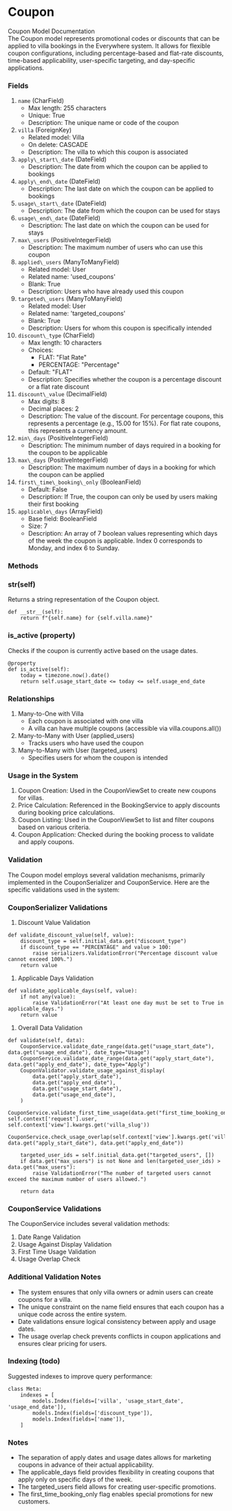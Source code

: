 # Coupon   
Coupon Model Documentation   
The Coupon model represents promotional codes or discounts that can be applied to villa bookings in the Everywhere system. It allows for flexible coupon configurations, including percentage-based and flat-rate discounts, time-based applicability, user-specific targeting, and day-specific applications.   
### Fields   
1. `name` (CharField)   
    - Max length: 255 characters   
    - Unique: True   
    - Description: The unique name or code of the coupon   
2. `villa` (ForeignKey)   
    - Related model: Villa   
    - On delete: CASCADE   
    - Description: The villa to which this coupon is associated   
3. `apply\_start\_date` (DateField)   
    - Description: The date from which the coupon can be applied to bookings   
4. `apply\_end\_date` (DateField)   
    - Description: The last date on which the coupon can be applied to bookings   
5. `usage\_start\_date` (DateField)   
    - Description: The date from which the coupon can be used for stays   
6. `usage\_end\_date` (DateField)   
    - Description: The last date on which the coupon can be used for stays   
7. `max\_users` (PositiveIntegerField)   
    - Description: The maximum number of users who can use this coupon   
8. `applied\_users` (ManyToManyField)   
    - Related model: User   
    - Related name: 'used\_coupons'   
    - Blank: True   
    - Description: Users who have already used this coupon   
9. `targeted\_users` (ManyToManyField)   
    - Related model: User   
    - Related name: 'targeted\_coupons'   
    - Blank: True   
    - Description: Users for whom this coupon is specifically intended   
10. `discount\_type` (CharField)   
    - Max length: 10 characters   
    - Choices:   
        - FLAT: "Flat Rate"   
        - PERCENTAGE: "Percentage"   
    - Default: "FLAT"   
    - Description: Specifies whether the coupon is a percentage discount or a flat rate discount   
11. `discount\_value` (DecimalField)   
    - Max digits: 8   
    - Decimal places: 2   
    - Description: The value of the discount. For percentage coupons, this represents a percentage (e.g., 15.00 for 15%). For flat rate coupons, this represents a currency amount.   
12. `min\_days` (PositiveIntegerField)   
    - Description: The minimum number of days required in a booking for the coupon to be applicable   
13. `max\_days` (PositiveIntegerField)   
    - Description: The maximum number of days in a booking for which the coupon can be applied   
14. `first\_time\_booking\_only` (BooleanField)   
    - Default: False   
    - Description: If True, the coupon can only be used by users making their first booking   
15. `applicable\_days` (ArrayField)   
    - Base field: BooleanField   
    - Size: 7   
    - Description: An array of 7 boolean values representing which days of the week the coupon is applicable. Index 0 corresponds to Monday, and index 6 to Sunday.   
   
### Methods   
### str(self)   
Returns a string representation of the Coupon object.   
```
def __str__(self):
    return f"{self.name} for {self.villa.name}"

```
### is\_active (property)   
Checks if the coupon is currently active based on the usage dates.   
```
@property
def is_active(self):
    today = timezone.now().date()
    return self.usage_start_date <= today <= self.usage_end_date

```
### Relationships   
1. Many-to-One with Villa   
    - Each coupon is associated with one villa   
    - A villa can have multiple coupons (accessible via villa.coupons.all())   
2. Many-to-Many with User (applied\_users)   
    - Tracks users who have used the coupon   
3. Many-to-Many with User (targeted\_users)   
    - Specifies users for whom the coupon is intended   
   
### Usage in the System   
1. Coupon Creation: Used in the CouponViewSet to create new coupons for villas.   
2. Price Calculation: Referenced in the BookingService to apply discounts during booking price calculations.   
3. Coupon Listing: Used in the CouponViewSet to list and filter coupons based on various criteria.   
4. Coupon Application: Checked during the booking process to validate and apply coupons.   
   
### Validation   
The Coupon model employs several validation mechanisms, primarily implemented in the CouponSerializer and CouponService. Here are the specific validations used in the system:   
### CouponSerializer Validations   
1. Discount Value Validation   
   
```
def validate_discount_value(self, value):
    discount_type = self.initial_data.get("discount_type")
    if discount_type == "PERCENTAGE" and value > 100:
        raise serializers.ValidationError("Percentage discount value cannot exceed 100%.")
    return value

```
1. Applicable Days Validation   
   
```
def validate_applicable_days(self, value):
    if not any(value):
        raise ValidationError("At least one day must be set to True in applicable_days.")
    return value

```
1. Overall Data Validation   
   
```
def validate(self, data):
    CouponService.validate_date_range(data.get("usage_start_date"), data.get("usage_end_date"), date_type="Usage")
    CouponService.validate_date_range(data.get("apply_start_date"), data.get("apply_end_date"), date_type="Apply")
    CouponValidator.validate_usage_against_display(
        data.get("apply_start_date"),
        data.get("apply_end_date"),
        data.get("usage_start_date"),
        data.get("usage_end_date"),
    )
    CouponService.validate_first_time_usage(data.get("first_time_booking_only"), self.context['request'].user, self.context['view'].kwargs.get('villa_slug'))
    CouponService.check_usage_overlap(self.context['view'].kwargs.get('villa_slug'), data.get("apply_start_date"), data.get("apply_end_date"))

    targeted_user_ids = self.initial_data.get("targeted_users", [])
    if data.get("max_users") is not None and len(targeted_user_ids) > data.get("max_users"):
        raise ValidationError("The number of targeted users cannot exceed the maximum number of users allowed.")

    return data

```
### CouponService Validations   
The CouponService includes several validation methods:   
1. Date Range Validation   
2. Usage Against Display Validation   
3. First Time Usage Validation   
4. Usage Overlap Check   
   
### Additional Validation Notes   
- The system ensures that only villa owners or admin users can create coupons for a villa.   
- The unique constraint on the name field ensures that each coupon has a unique code across the entire system.   
- Date validations ensure logical consistency between apply and usage dates.   
- The usage overlap check prevents conflicts in coupon applications and ensures clear pricing for users.   
   
### Indexing (todo)   
Suggested indexes to improve query performance:   
```
class Meta:
    indexes = [
        models.Index(fields=['villa', 'usage_start_date', 'usage_end_date']),
        models.Index(fields=['discount_type']),
        models.Index(fields=['name']),
    ]

```
### Notes   
- The separation of apply dates and usage dates allows for marketing coupons in advance of their actual applicability.   
- The applicable\_days field provides flexibility in creating coupons that apply only on specific days of the week.   
- The targeted\_users field allows for creating user-specific promotions.   
- The first\_time\_booking\_only flag enables special promotions for new customers.   

